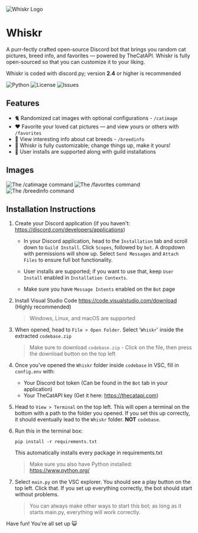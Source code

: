 ![Whiskr Logo](https://i.imgur.com/UyBSnGC.png)
# Whiskr
A purr-fectly crafted open-source Discord bot that brings you random cat pictures, breed info, and favorites — powered by TheCatAPI. Whiskr is fully open-sourced so that you can customize it to your liking.

Whiskr is coded with discord.py; version **2.4** or higher is recommended

![Python](https://img.shields.io/badge/python-3.12-blue)
![License](https://img.shields.io/github/license/As2Bax/Whiskr)
![Issues](https://img.shields.io/github/issues/As2Bax/Whiskr)

## Features
- 🐈 Randomized cat images with optional configurations - `/catimage`
- ❤️ Favorite your loved cat pictures — and view yours or others with `/favorites`
- 📰 View interesting info about cat breeds - `/breedinfo`
- 🎨 Whiskr is fully customizable; change things up, make it yours!
- 📨 User installs are supported along with guild installations

## Images
![The /catimage command](https://r2.e-z.host/aa2b4cc6-0670-4139-abd2-29af34e8b12e/qeox9145.png)
![The /favorites command](https://r2.e-z.host/aa2b4cc6-0670-4139-abd2-29af34e8b12e/3kyx5k6k.png)
![The /breedinfo command](https://r2.e-z.host/aa2b4cc6-0670-4139-abd2-29af34e8b12e/72jklbjj.png)

## Installation Instructions
1. Create your Discord application (if you haven't: https://discord.com/developers/applications)
   - In your Discord application, head to the `Installation` tab and scroll down to `Guild Install`. Click `Scopes`, followed by `bot`. A dropdown with permissions will show up. Select `Send Messages` and `Attach Files` to ensure full bot functionality.
     
   - User installs are supported; if you want to use that, keep `User Install` enabled in `Installation Contexts`.
     
   - Make sure you have `Message Intents` enabled on the `Bot` page


2. Install Visual Studio Code https://code.visualstudio.com/download (Highly recommended)
   > Windows, Linux, and macOS are supported
   
3. When opened, head to `File > Open Folder`. Select '`Whiskr`' inside the extracted `codebase.zip`
   > Make sure to download `codebase.zip` - Click on the file, then press the download button on the top left

4. Once you've opened the `Whiskr` folder inside `codebase` in VSC, fill in `config.env` with:
   - Your Discord bot token (Can be found in the `Bot` tab in your application)
   - Your TheCatAPI key (Get it here: https://thecatapi.com)

5. Head to `View > Terminal` on the top left. This will open a terminal on the bottom with a path to the folder you opened. If you set this up correctly, it should eventually lead to the `Whiskr` folder. **NOT** `codebase`.
6. Run this in the terminal box:
   ```
   pip install -r requirements.txt
   ```
   This automatically installs every package in requirements.txt
   > Make sure you also have Python installed: https://www.python.org/

7. Select `main.py` on the VSC explorer. You should see a play button on the top left. Click that. If you set up everything correctly, the bot should start without problems.
   > You can always make other ways to start this bot; as long as it starts main.py, everything will work correctly.

Have fun! You're all set up 😺

